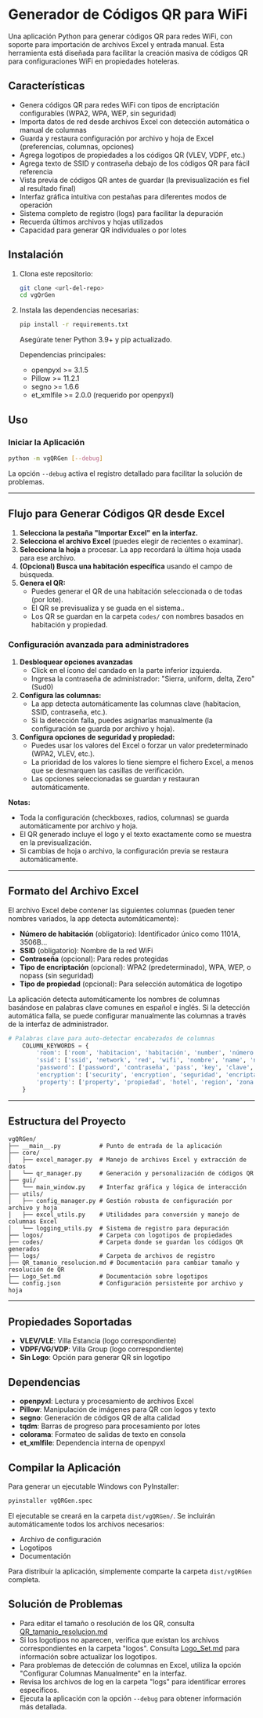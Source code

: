 # Generador de Códigos QR para WiFi

Una aplicación Python para generar códigos QR para redes WiFi, con soporte para importación de archivos Excel y entrada manual. Esta herramienta está diseñada para facilitar la creación masiva de códigos QR para configuraciones WiFi en propiedades hoteleras.

## Características

- Genera códigos QR para redes WiFi con tipos de encriptación configurables (WPA2, WPA, WEP, sin seguridad)
- Importa datos de red desde archivos Excel con detección automática o manual de columnas
- Guarda y restaura configuración por archivo y hoja de Excel (preferencias, columnas, opciones)
- Agrega logotipos de propiedades a los códigos QR (VLEV, VDPF, etc.)
- Agrega texto de SSID y contraseña debajo de los códigos QR para fácil referencia
- Vista previa de códigos QR antes de guardar (la previsualización es fiel al resultado final)
- Interfaz gráfica intuitiva con pestañas para diferentes modos de operación
- Sistema completo de registro (logs) para facilitar la depuración
- Recuerda últimos archivos y hojas utilizados
- Capacidad para generar QR individuales o por lotes

## Instalación

1. Clona este repositorio:
   ```bash
   git clone <url-del-repo>
   cd vgQrGen
   ```
2. Instala las dependencias necesarias:
   ```bash
   pip install -r requirements.txt
   ```
   Asegúrate tener Python 3.9+ y pip actualizado.

   Dependencias principales:
   - openpyxl >= 3.1.5
   - Pillow >= 11.2.1
   - segno >= 1.6.6
   - et_xmlfile >= 2.0.0 (requerido por openpyxl)

## Uso

### Iniciar la Aplicación

```bash
python -m vgQRGen [--debug]
```

La opción `--debug` activa el registro detallado para facilitar la solución de problemas.

---

## Flujo para Generar Códigos QR desde Excel

1. **Selecciona la pestaña "Importar Excel" en la interfaz.**
2. **Selecciona el archivo Excel** (puedes elegir de recientes o examinar).
3. **Selecciona la hoja** a procesar. La app recordará la última hoja usada para ese archivo.
4. **(Opcional) Busca una habitación específica** usando el campo de búsqueda.
5. **Genera el QR:**
   - Puedes generar el QR de una habitación seleccionada o de todas (por lote).
   - El QR se previsualiza y se guada en el sistema..
   - Los QR se guardan en la carpeta `codes/` con nombres basados en habitación y propiedad.

### Configuración avanzada para administradores

1. **Desbloquear opciones avanzadas**
   - Click en el ícono del candado en la parte inferior izquierda.
   - Ingresa la contraseña de administrador: "Sierra, uniform, delta, Zero" (Sud0)
2. **Configura las columnas:**
   - La app detecta automáticamente las columnas clave (habitacion, SSID, contraseña, etc.).
   - Si la detección falla, puedes asignarlas manualmente (la configuración se guarda por archivo y hoja).
3. **Configura opciones de seguridad y propiedad:**
   - Puedes usar los valores del Excel o forzar un valor predeterminado (WPA2, VLEV, etc.).
   - La prioridad de los valores lo tiene siempre el fichero Excel, a menos que se desmarquen las casillas de verificación.
   - Las opciones seleccionadas se guardan y restauran automáticamente.



**Notas:**
- Toda la configuración (checkboxes, radios, columnas) se guarda automáticamente por archivo y hoja.
- El QR generado incluye el logo y el texto exactamente como se muestra en la previsualización.
- Si cambias de hoja o archivo, la configuración previa se restaura automáticamente.

---

## Formato del Archivo Excel

El archivo Excel debe contener las siguientes columnas (pueden tener nombres variados, la app detecta automáticamente):
- **Número de habitación** (obligatorio): Identificador único como 1101A, 3506B...
- **SSID** (obligatorio): Nombre de la red WiFi
- **Contraseña** (opcional): Para redes protegidas
- **Tipo de encriptación** (opcional): WPA2 (predeterminado), WPA, WEP, o nopass (sin seguridad)
- **Tipo de propiedad** (opcional): Para selección automática de logotipo

La aplicación detecta automáticamente los nombres de columnas basándose en palabras clave comunes en español e inglés. Si la detección automática falla, se puede configurar manualmente las columnas a través de la interfaz de administrador.

```python
# Palabras clave para auto-detectar encabezados de columnas
    COLUMN_KEYWORDS = {
        'room': ['room', 'habitacion', 'habitación', 'number', 'número', 'hab', 'cuarto', 'villa'],
        'ssid': ['ssid', 'network', 'red', 'wifi', 'nombre', 'name', 'net'],
        'password': ['password', 'contraseña', 'pass', 'key', 'clave', 'pwd', 'contrasena'],
        'encryption': ['security', 'encryption', 'seguridad', 'encriptación', 'type', 'tipo', 'encriptacion'],
        'property': ['property', 'propiedad', 'hotel', 'region', 'zona', 'lugar', 'site']
    }
```

---

## Estructura del Proyecto

```
vgQRGen/
├── __main__.py           # Punto de entrada de la aplicación
├── core/
│   ├── excel_manager.py  # Manejo de archivos Excel y extracción de datos
│   └── qr_manager.py     # Generación y personalización de códigos QR
├── gui/
│   └── main_window.py    # Interfaz gráfica y lógica de interacción
├── utils/
│   ├── config_manager.py # Gestión robusta de configuración por archivo y hoja
│   ├── excel_utils.py    # Utilidades para conversión y manejo de columnas Excel
│   └── logging_utils.py  # Sistema de registro para depuración
├── logos/                # Carpeta con logotipos de propiedades
├── codes/                # Carpeta donde se guardan los códigos QR generados
├── logs/                 # Carpeta de archivos de registro
├── QR_tamanio_resolucion.md # Documentación para cambiar tamaño y resolución de QR
├── Logo_Set.md           # Documentación sobre logotipos
└── config.json           # Configuración persistente por archivo y hoja
```

---

## Propiedades Soportadas

- **VLEV/VLE**: Villa Estancia (logo correspondiente)
- **VDPF/VG/VDP**: Villa Group (logo correspondiente)
- **Sin Logo**: Opción para generar QR sin logotipo

## Dependencias

- **openpyxl**: Lectura y procesamiento de archivos Excel
- **Pillow**: Manipulación de imágenes para QR con logos y texto
- **segno**: Generación de códigos QR de alta calidad
- **tqdm**: Barras de progreso para procesamiento por lotes
- **colorama**: Formateo de salidas de texto en consola
- **et_xmlfile**: Dependencia interna de openpyxl

## Compilar la Aplicación

Para generar un ejecutable Windows con PyInstaller:

```bash
pyinstaller vgQRGen.spec
```

El ejecutable se creará en la carpeta `dist/vgQRGen/`. Se incluirán automáticamente todos los archivos necesarios:
- Archivo de configuración
- Logotipos
- Documentación

Para distribuir la aplicación, simplemente comparte la carpeta `dist/vgQRGen` completa.

## Solución de Problemas

- Para editar el tamaño o resolución de los QR, consulta [QR_tamanio_resolucion.md](QR_tamanio_resolucion.md)
- Si los logotipos no aparecen, verifica que existan los archivos correspondientes en la carpeta "logos". Consulta [Logo_Set.md](Logo_Set.md) para información sobre actualizar los logotipos.
- Para problemas de detección de columnas en Excel, utiliza la opción "Configurar Columnas Manualmente" en la interfaz.
- Revisa los archivos de log en la carpeta "logs" para identificar errores específicos.
- Ejecuta la aplicación con la opción `--debug` para obtener información más detallada.


